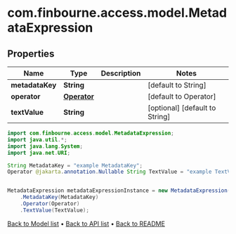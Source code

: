 # com.finbourne.access.model.MetadataExpression

## Properties

Name | Type | Description | Notes
------------ | ------------- | ------------- | -------------
**metadataKey** | **String** |  | [default to String]
**operator** | [**Operator**](Operator.md) |  | [default to Operator]
**textValue** | **String** |  | [optional] [default to String]

```java
import com.finbourne.access.model.MetadataExpression;
import java.util.*;
import java.lang.System;
import java.net.URI;

String MetadataKey = "example MetadataKey";
Operator @jakarta.annotation.Nullable String TextValue = "example TextValue";


MetadataExpression metadataExpressionInstance = new MetadataExpression()
    .MetadataKey(MetadataKey)
    .Operator(Operator)
    .TextValue(TextValue);
```


[Back to Model list](../README.md#documentation-for-models) &#8226; [Back to API list](../README.md#documentation-for-api-endpoints) &#8226; [Back to README](../README.md)
